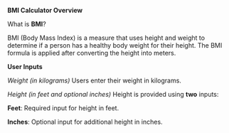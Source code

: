 **BMI Calculator Overview**

What is **BMI**?

BMI (Body Mass Index) is a measure that uses height and weight to determine if a person has a healthy body weight for their height.
The BMI formula is applied after converting the height into meters.

**User Inputs**

_Weight (in kilograms)_
Users enter their weight in kilograms.

_Height (in feet and optional inches)_
Height is provided using **two** inputs:

**Feet**: Required input for height in feet.

**Inches**: Optional input for additional height in inches.
